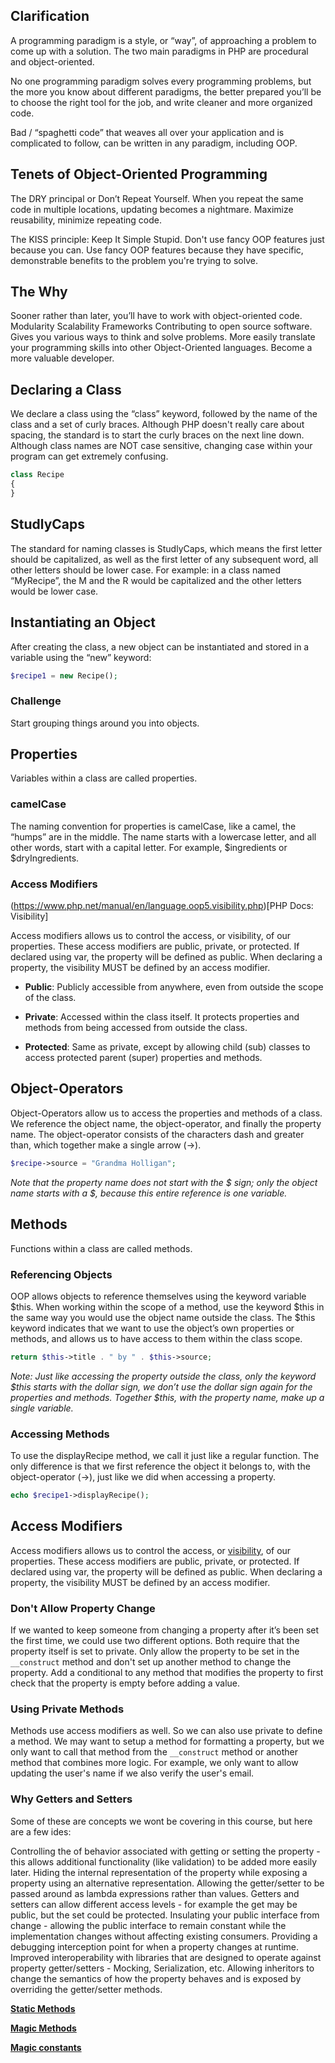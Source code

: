 ## Clarification
A programming paradigm is a style, or “way”, of approaching a problem to come up with a solution. The two main paradigms in PHP are procedural and object-oriented.

No one programming paradigm solves every programming problems, but the more you know about different paradigms, the better prepared you’ll be to choose the right tool for the job, and write cleaner and more organized code.

Bad / “spaghetti code” that weaves all over your application and is complicated to follow, can be written in any paradigm, including OOP.

## Tenets of Object-Oriented Programming
The DRY principal or Don’t Repeat Yourself. When you repeat the same code in multiple locations, updating becomes a nightmare. Maximize reusability, minimize repeating code.

The KISS principle: Keep It Simple Stupid. Don't use fancy OOP features just because you can. Use fancy OOP features because they have specific, demonstrable benefits to the problem you're trying to solve.


## The Why
Sooner rather than later, you’ll have to work with object-oriented code.
Modularity
Scalability
Frameworks
Contributing to open source software.
Gives you various ways to think and solve problems.
More easily translate your programming skills into other Object-Oriented languages.
Become a more valuable developer.


## Declaring a Class
We declare a class using the “class” keyword, followed by the name of the class and a set of curly braces. Although PHP doesn't really care about spacing, the standard is to start the curly braces on the next line down. Although class names are NOT case sensitive, changing case within your program can get extremely confusing.

```php
class Recipe
{
}
```

## StudlyCaps
The standard for naming classes is StudlyCaps, which means the first letter should be capitalized, as well as the first letter of any subsequent word, all other letters should be lower case. For example: in a class named “MyRecipe”, the M and the R would be capitalized and the other letters would be lower case.

## Instantiating an Object
After creating the class, a new object can be instantiated and stored in a variable using the “new” keyword:

```php
$recipe1 = new Recipe();
```

### Challenge
Start grouping things around you into objects.


## Properties
Variables within a class are called properties.

### camelCase
The naming convention for properties is camelCase, like a camel, the “humps” are in the middle. The name starts with a lowercase letter, and all other words, start with a capital letter. For example, $ingredients or $dryIngredients.

### Access Modifiers
(https://www.php.net/manual/en/language.oop5.visibility.php)[PHP Docs: Visibility]

Access modifiers allows us to control the access, or visibility, of our properties. These access modifiers are public, private, or protected. If declared using var, the property will be defined as public. When declaring a property, the visibility MUST be defined by an access modifier.

* **Public**: Publicly accessible from anywhere, even from outside the scope of the class.

* **Private**: Accessed within the class itself. It protects properties and methods from being accessed from outside the class.

* **Protected**: Same as private, except by allowing child (sub) classes to access protected parent (super) properties and methods.


## Object-Operators

Object-Operators allow us to access the properties and methods of a class. We reference the object name, the object-operator, and finally the property name. The object-operator consists of the characters dash and greater than, which together make a single arrow (->).

```php
$recipe->source = "Grandma Holligan";
```

*Note that the property name does not start with the $ sign; only the object name starts with a $, because this entire reference is one variable.*

## Methods
Functions within a class are called methods.

### Referencing Objects
OOP allows objects to reference themselves using the keyword variable $this. When working within the scope of a method, use the keyword $this in the same way you would use the object name outside the class. The $this keyword indicates that we want to use the object’s own properties or methods, and allows us to have access to them within the class scope.

```php
return $this->title . " by " . $this->source;
```

*Note: Just like accessing the property outside the class, only the keyword $this starts with the dollar sign, we don’t use the dollar sign again for the properties and methods. Together $this, with the property name, make up a single variable.*

### Accessing Methods
To use the displayRecipe method, we call it just like a regular function. The only difference is that we first reference the object it belongs to, with the object-operator (->), just like we did when accessing a property.

```php
echo $recipe1->displayRecipe();
```


## Access Modifiers

Access modifiers allows us to control the access, or [visibility](https://www.php.net/manual/en/language.oop5.visibility.php), of our properties. These access modifiers are public, private, or protected. If declared using var, the property will be defined as public. When declaring a property, the visibility MUST be defined by an access modifier.

### Don't Allow Property Change
If we wanted to keep someone from changing a property after it’s been set the first time, we could use two different options. Both require that the property itself is set to private. Only allow the property to be set in the `__construct` method and don't set up another method to change the property. Add a conditional to any method that modifies the property to first check that the property is empty before adding a value.

### Using Private Methods
Methods use access modifiers as well. So we can also use private to define a method. We may want to setup a method for formatting a property, but we only want to call that method from the `__construct` method or another method that combines more logic. For example, we only want to allow updating the user's name if we also verify the user's email.


### Why Getters and Setters

Some of these are concepts we wont be covering in this course, but here are a few ides:

Controlling the of behavior associated with getting or setting the property - this allows additional functionality (like validation) to be added more easily later.
Hiding the internal representation of the property while exposing a property using an alternative representation.
Allowing the getter/setter to be passed around as lambda expressions rather than values.
Getters and setters can allow different access levels - for example the get may be public, but the set could be protected.
Insulating your public interface from change - allowing the public interface to remain constant while the implementation changes without affecting existing consumers.
Providing a debugging interception point for when a property changes at runtime.
Improved interoperability with libraries that are designed to operate against property getter/setters - Mocking, Serialization, etc.
Allowing inheritors to change the semantics of how the property behaves and is exposed by overriding the getter/setter methods.

**[Static Methods](https://www.php.net/manual/en/language.oop5.static.php)**

**[Magic Methods](https://www.php.net/manual/en/language.oop5.magic.php)**

**[Magic constants](https://www.php.net/manual/en/language.constants.predefined.php)**